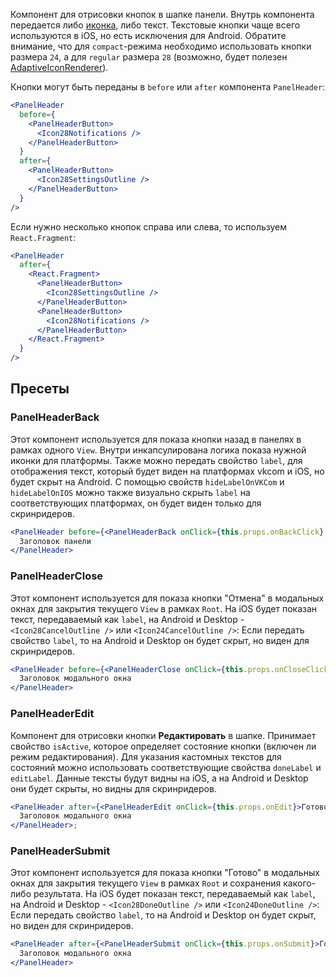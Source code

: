 Компонент для отрисовки кнопок в шапке панели. Внутрь компонента передается либо [иконка](https://vkcom.github.io/icons/),
либо текст. Текстовые кнопки чаще всего используются в iOS, но есть исключения для Android. Обратите внимание, что для `compact`-режима необходимо использовать кнопки размера `24`, а для `regular` размера `28` (возможно, будет полезен [AdaptiveIconRenderer](#!/AdaptiveIconRenderer)).

Кнопки могут быть переданы в `before` или `after` компонента `PanelHeader`:

```jsx static
<PanelHeader
  before={
    <PanelHeaderButton>
      <Icon28Notifications />
    </PanelHeaderButton>
  }
  after={
    <PanelHeaderButton>
      <Icon28SettingsOutline />
    </PanelHeaderButton>
  }
/>
```

Если нужно несколько кнопок справа или слева, то используем `React.Fragment`:

```jsx static
<PanelHeader
  after={
    <React.Fragment>
      <PanelHeaderButton>
        <Icon28SettingsOutline />
      </PanelHeaderButton>
      <PanelHeaderButton>
        <Icon28Notifications />
      </PanelHeaderButton>
    </React.Fragment>
  }
/>
```

## Пресеты

### PanelHeaderBack

Этот компонент используется для показа кнопки назад в панелях в рамках одного `View`. Внутри инкапсулирована логика показа нужной иконки для платформы.
Также можно передать свойство `label`, для отображения текст, который будет виден на платформах vkcom и iOS, но будет скрыт на Android.
С помощью свойств `hideLabelOnVKCom` и `hideLabelOnIOS` можно также визуально скрыть `label` на соответствующих платформах, он будет виден только для скринридеров.

```jsx static
<PanelHeader before={<PanelHeaderBack onClick={this.props.onBackClick} />}>
  Заголовок панели
</PanelHeader>
```

### PanelHeaderClose

Этот компонент используется для показа кнопки "Отмена" в модальных окнах для закрытия текущего `View` в рамках `Root`. На iOS будет показан текст, передаваемый как `label`, на Android и Desktop - `<Icon28CancelOutline />` или `<Icon24CancelOutline />`:
Если передать свойство `label`, то на Android и Desktop он будет скрыт, но виден для скринридеров.

```jsx static
<PanelHeader before={<PanelHeaderClose onClick={this.props.onCloseClick} />}>
  Заголовок модального окна
</PanelHeader>
```

### PanelHeaderEdit

Компонент для отрисовки кнопки **Редактировать** в шапке. Принимает свойство `isActive`, которое определяет состояние кнопки (включен ли режим редактирования).
Для указания кастомных текстов для состояний можно использовать соответствующие свойства `doneLabel` и `editLabel`. Данные тексты будут видны на iOS, а на Android и Desktop они будет скрыты, но видны для скринридеров.

```jsx static
<PanelHeader after={<PanelHeaderEdit onClick={this.props.onEdit}>Готово</PanelHeaderSubmit>}>
  Заголовок модального окна
</PanelHeader>;
```

### PanelHeaderSubmit

Этот компонент используется для показа кнопки "Готово" в модальных окнах для закрытия текущего `View` в рамках `Root` и сохранения какого-либо результата. На iOS будет показан текст, передаваемый как `label`, на Android и Desktop - `<Icon28DoneOutline />` или `<Icon24DoneOutline />`:
Если передать свойство `label`, то на Android и Desktop он будет скрыт, но виден для скринридеров.

```jsx static
<PanelHeader after={<PanelHeaderSubmit onClick={this.props.onSubmit}>Готово</PanelHeaderSubmit>}>
  Заголовок модального окна
</PanelHeader>
```
